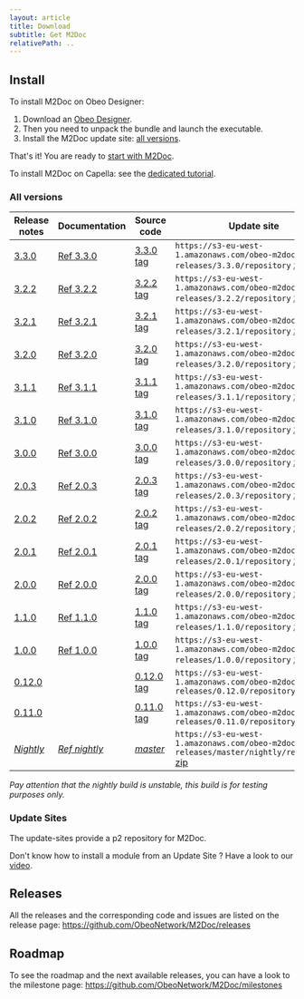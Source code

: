 ```yaml
---
layout: article
title: Download
subtitle: Get M2Doc
relativePath: ..
---
```


Install
-------
To install M2Doc on Obeo Designer:
1. Download an <a href="https://www.obeodesigner.com/en/download" target="_blank">Obeo Designer</a>.
2. Then you need to unpack the bundle and launch the executable.
3. Install the M2Doc update site: [all versions]({{page.relativePath}}/download#all-versions).

That's it! You are ready to [start with M2Doc]({{page.relativePath}}/ref-doc/1.0.0/#generate-a-document).

To install M2Doc on Capella: see the [dedicated tutorial]({{page.relativePath}}/capella).

### All versions

| Release notes                                                                |Documentation |Source code                                                              | Update site |
|------------------------------------------------------------------------------|--------------|-------------------------------------------------------------------------|-------------|
| <a href="https://github.com/ObeoNetwork/M2Doc/releases/tag/3.3.0">3.3.0</a>  |<a href="{{page.relativePath}}/ref-doc/3.3.0/index">Ref 3.3.0</a>| <a href="https://github.com/ObeoNetwork/M2Doc/tree/3.3.0">3.3.0 tag</a>  | `https://s3-eu-west-1.amazonaws.com/obeo-m2doc-releases/3.3.0/repository` [zip](https://s3-eu-west-1.amazonaws.com/obeo-m2doc-releases/3.3.0/repository/org.obeonetwork.m2doc.update.zip) |
| <a href="https://github.com/ObeoNetwork/M2Doc/releases/tag/3.2.2">3.2.2</a>  |<a href="{{page.relativePath}}/ref-doc/3.2.2/index">Ref 3.2.2</a>| <a href="https://github.com/ObeoNetwork/M2Doc/tree/3.2.2">3.2.2 tag</a>  | `https://s3-eu-west-1.amazonaws.com/obeo-m2doc-releases/3.2.2/repository` [zip](https://s3-eu-west-1.amazonaws.com/obeo-m2doc-releases/3.2.2/repository/org.obeonetwork.m2doc.update.zip) |
| <a href="https://github.com/ObeoNetwork/M2Doc/releases/tag/3.2.1">3.2.1</a>  |<a href="{{page.relativePath}}/ref-doc/3.2.1/index">Ref 3.2.1</a>| <a href="https://github.com/ObeoNetwork/M2Doc/tree/3.2.1">3.2.1 tag</a>  | `https://s3-eu-west-1.amazonaws.com/obeo-m2doc-releases/3.2.1/repository` [zip](https://s3-eu-west-1.amazonaws.com/obeo-m2doc-releases/3.2.1/repository/org.obeonetwork.m2doc.update.zip) |
| <a href="https://github.com/ObeoNetwork/M2Doc/releases/tag/3.2.0">3.2.0</a>  |<a href="{{page.relativePath}}/ref-doc/3.2.0/index">Ref 3.2.0</a>| <a href="https://github.com/ObeoNetwork/M2Doc/tree/3.2.0">3.2.0 tag</a>  | `https://s3-eu-west-1.amazonaws.com/obeo-m2doc-releases/3.2.0/repository` [zip](https://s3-eu-west-1.amazonaws.com/obeo-m2doc-releases/3.2.0/repository/org.obeonetwork.m2doc.update.zip) |
| <a href="https://github.com/ObeoNetwork/M2Doc/releases/tag/3.1.1">3.1.1</a>  |<a href="{{page.relativePath}}/ref-doc/3.1.1/index">Ref 3.1.1</a>| <a href="https://github.com/ObeoNetwork/M2Doc/tree/3.1.1">3.1.1 tag</a>  | `https://s3-eu-west-1.amazonaws.com/obeo-m2doc-releases/3.1.1/repository` [zip](https://s3-eu-west-1.amazonaws.com/obeo-m2doc-releases/3.1.1/repository/org.obeonetwork.m2doc.update.zip) |
| <a href="https://github.com/ObeoNetwork/M2Doc/releases/tag/3.1.0">3.1.0</a>  |<a href="{{page.relativePath}}/ref-doc/3.1.0/index">Ref 3.1.0</a>| <a href="https://github.com/ObeoNetwork/M2Doc/tree/3.1.0">3.1.0 tag</a>  | `https://s3-eu-west-1.amazonaws.com/obeo-m2doc-releases/3.1.0/repository` [zip](https://s3-eu-west-1.amazonaws.com/obeo-m2doc-releases/3.1.0/repository/org.obeonetwork.m2doc.update.zip) |
| <a href="https://github.com/ObeoNetwork/M2Doc/releases/tag/3.0.0">3.0.0</a>  |<a href="{{page.relativePath}}/ref-doc/3.0.0/index">Ref 3.0.0</a>| <a href="https://github.com/ObeoNetwork/M2Doc/tree/3.0.0">3.0.0 tag</a>  | `https://s3-eu-west-1.amazonaws.com/obeo-m2doc-releases/3.0.0/repository` [zip](https://s3-eu-west-1.amazonaws.com/obeo-m2doc-releases/3.0.0/repository/org.obeonetwork.m2doc.update.zip) |
| <a href="https://github.com/ObeoNetwork/M2Doc/releases/tag/2.0.3">2.0.3</a>  |<a href="{{page.relativePath}}/ref-doc/2.0.3/index">Ref 2.0.3</a>| <a href="https://github.com/ObeoNetwork/M2Doc/tree/2.0.3">2.0.3 tag</a>  | `https://s3-eu-west-1.amazonaws.com/obeo-m2doc-releases/2.0.3/repository` [zip](https://s3-eu-west-1.amazonaws.com/obeo-m2doc-releases/2.0.3/repository/org.obeonetwork.m2doc.update.zip) |
| <a href="https://github.com/ObeoNetwork/M2Doc/releases/tag/2.0.2">2.0.2</a>  |<a href="{{page.relativePath}}/ref-doc/2.0.2/index">Ref 2.0.2</a>| <a href="https://github.com/ObeoNetwork/M2Doc/tree/2.0.2">2.0.2 tag</a>  | `https://s3-eu-west-1.amazonaws.com/obeo-m2doc-releases/2.0.2/repository` [zip](https://s3-eu-west-1.amazonaws.com/obeo-m2doc-releases/2.0.2/repository/org.obeonetwork.m2doc.update.zip) |
| <a href="https://github.com/ObeoNetwork/M2Doc/releases/tag/2.0.1">2.0.1</a>  |<a href="{{page.relativePath}}/ref-doc/2.0.1/index">Ref 2.0.1</a>| <a href="https://github.com/ObeoNetwork/M2Doc/tree/2.0.1">2.0.1 tag</a>  | `https://s3-eu-west-1.amazonaws.com/obeo-m2doc-releases/2.0.1/repository` [zip](https://s3-eu-west-1.amazonaws.com/obeo-m2doc-releases/2.0.1/repository/org.obeonetwork.m2doc.update.zip) |
| <a href="https://github.com/ObeoNetwork/M2Doc/releases/tag/2.0.0">2.0.0</a>  |<a href="{{page.relativePath}}/ref-doc/2.0.0/index">Ref 2.0.0</a>| <a href="https://github.com/ObeoNetwork/M2Doc/tree/2.0.0">2.0.0 tag</a>  | `https://s3-eu-west-1.amazonaws.com/obeo-m2doc-releases/2.0.0/repository` [zip](https://s3-eu-west-1.amazonaws.com/obeo-m2doc-releases/2.0.0/repository/org.obeonetwork.m2doc.update.zip) |
| <a href="https://github.com/ObeoNetwork/M2Doc/releases/tag/1.1.0">1.1.0</a>  |<a href="{{page.relativePath}}/ref-doc/1.1.0/index">Ref 1.1.0</a>| <a href="https://github.com/ObeoNetwork/M2Doc/tree/1.1.0">1.1.0 tag</a>  | `https://s3-eu-west-1.amazonaws.com/obeo-m2doc-releases/1.1.0/repository` [zip](https://s3-eu-west-1.amazonaws.com/obeo-m2doc-releases/1.1.0/repository/org.obeonetwork.m2doc.update.zip) |
| <a href="https://github.com/ObeoNetwork/M2Doc/releases/tag/1.0.0">1.0.0</a>  |<a href="{{page.relativePath}}/ref-doc/1.0.0/index">Ref 1.0.0</a>| <a href="https://github.com/ObeoNetwork/M2Doc/tree/1.0.0">1.0.0 tag</a>  | `https://s3-eu-west-1.amazonaws.com/obeo-m2doc-releases/1.0.0/repository` [zip](https://s3-eu-west-1.amazonaws.com/obeo-m2doc-releases/1.0.0/repository.zip) |
| <a href="https://github.com/ObeoNetwork/M2Doc/releases/tag/0.12.0">0.12.0</a>|                                                                 |<a href="https://github.com/ObeoNetwork/M2Doc/tree/0.12.0">0.12.0 tag</a>| `https://s3-eu-west-1.amazonaws.com/obeo-m2doc-releases/0.12.0/repository` |
| <a href="https://github.com/ObeoNetwork/M2Doc/releases/tag/0.11.0">0.11.0</a>|                                                                 |<a href="https://github.com/ObeoNetwork/M2Doc/tree/0.11.0">0.11.0 tag</a>| `https://s3-eu-west-1.amazonaws.com/obeo-m2doc-releases/0.11.0/repository` |
| <a href="https://github.com/ObeoNetwork/M2Doc/milestones">_Nightly_</a>      |<a href="{{page.relativePath}}/ref-doc/nightly/index">_Ref nightly_</a> |<a href="https://github.com/ObeoNetwork/M2Doc/tree/master">_master_</a>    | `https://s3-eu-west-1.amazonaws.com/obeo-m2doc-releases/master/nightly/repository` [zip](https://s3-eu-west-1.amazonaws.com/obeo-m2doc-releases/master/nightly/repository/org.obeonetwork.m2doc.update.zip) |

_Pay attention that the nightly build is unstable, this build is for testing purposes only._

### Update Sites

The update-sites provide a p2 repository for M2Doc.

Don't know how to install a module from an Update Site ? Have a look to our [video](https://www.youtube.com/watch?v=qYTrO7THer0).

Releases
--------

All the releases and the corresponding code and issues are listed on the release page:
<https://github.com/ObeoNetwork/M2Doc/releases>

Roadmap
-------

To see the roadmap and the next available releases, you can have a look to the milestone page: <https://github.com/ObeoNetwork/M2Doc/milestones>

